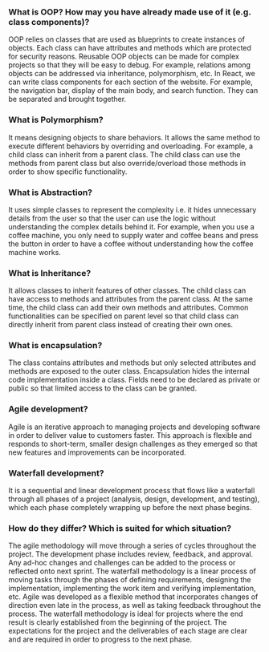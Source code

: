 ### What is OOP? How may you have already made use of it (e.g. class components)?
OOP relies on classes that are used as blueprints to create instances of objects. Each class can have attributes and methods which are protected for security reasons. Reusable OOP objects can be made for complex projects so that they will be easy to debug. For example, relations among objects can be addressed via inheritance, polymorphism, etc.
In React, we can write class components for each section of the website. For example, the navigation bar, display of the main body, and search function. They can be separated and brought together.

### What is Polymorphism?
It means designing objects to share behaviors. It allows the same method to execute different behaviors by overriding and overloading. For example, a child class can inherit from a parent class. The child class can use the methods from parent class but also override/overload those methods in order to show specific functionality.

### What is Abstraction?
It uses simple classes to represent the complexity i.e. it hides unnecessary details from the user so that the user can use the logic without understanding the complex details behind it. For example, when you use a coffee machine, you only need to supply water and coffee beans and press the button in order to have a coffee without understanding how the coffee machine works.

### What is Inheritance?
It allows classes to inherit features of other classes. The child class can have access to methods and attributes from the parent class. At the same time, the child class can add their own methods and attributes. Common functionalities can be specified on parent level so that child class can directly inherit from parent class instead of creating their own ones.

### What is encapsulation?
The class contains attributes and methods but only selected attributes and methods are exposed to the outer class. Encapsulation hides the internal code implementation inside a class. Fields need to be declared as private or public so that limited access to the class can be granted.

### Agile development?
Agile is an iterative approach to managing projects and developing software in order to deliver value to customers faster. This approach is flexible and responds to short-term, smaller design challenges as they emerged so that new features and improvements can be incorporated.

### Waterfall development?
It is a sequential and linear development process that flows like a waterfall through all phases of a project (analysis, design, development, and testing), which each phase completely wrapping up before the next phase begins.

### How do they differ? Which is suited for which situation?
The agile methodology will move through a series of cycles throughout the project. The development phase includes review, feedback, and approval. Any ad-hoc changes and challenges can be added to the process or reflected onto next sprint.
The waterfall methodology is a linear process of moving tasks through the phases of defining requirements, designing the implementation, implementing the work item and verifying implementation, etc.
Agile was developed as a flexible method that incorporates changes of direction even late in the process, as well as taking feedback throughout the process. The waterfall methodology is ideal for projects where the end result is clearly established from the beginning of the project. The expectations for the project and the deliverables of each stage are clear and are required in order to progress to the next phase.

